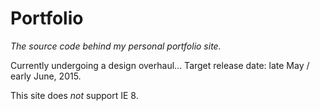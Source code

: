# Portfolio

_The source code behind my personal portfolio site._

Currently undergoing a design overhaul... Target release date: late May / early June, 2015.

This site does _not_ support IE 8.

